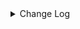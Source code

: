 <details><summary> Change Log </summary>

| Change | Commit | Version |
| --- | --- | --- |
|[Improve] restruct connector common options (#8634)|https://github.com/apache/seatunnel/commit/f3499a6eeb| dev |
|[improve] update Druid connector config option (#8594)|https://github.com/apache/seatunnel/commit/07a2288a2e| dev |
|[Improve][dist]add shade check rule (#8136)|https://github.com/apache/seatunnel/commit/51ef800016|2.3.9|
|[Feature][Restapi] Allow metrics information to be associated to logical plan nodes (#7786)|https://github.com/apache/seatunnel/commit/6b7c53d03c|2.3.9|
|[Improve][Connector] Add multi-table sink option check (#7360)|https://github.com/apache/seatunnel/commit/2489f6446b|2.3.7|
|[Feature][Core] Support using upstream table placeholders in sink options and auto replacement (#7131)|https://github.com/apache/seatunnel/commit/c4ca74122c|2.3.6|
|[Feature][Druid]Support multi table for druid sink (#7023)|https://github.com/apache/seatunnel/commit/476d492165|2.3.6|
|[Feature][Connector] Add druid sink connector (#6346)|https://github.com/apache/seatunnel/commit/d7fa9afdfe|2.3.6|

</details>
